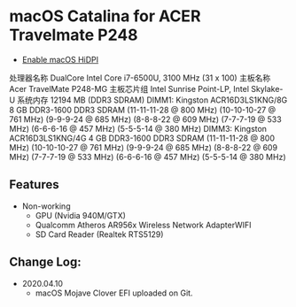 # macOS Catalina for ACER Travelmate P248

- [Enable macOS HiDPI](https://github.com/xzhih/one-key-hidpi)

处理器名称  	DualCore Intel Core i7-6500U, 3100 MHz (31 x 100)
主板名称  	Acer TravelMate P248-MG
主板芯片组  	Intel Sunrise Point-LP, Intel Skylake-U
系统内存  	12194 MB (DDR3 SDRAM)
DIMM1: Kingston ACR16D3LS1KNG/8G  	8 GB DDR3-1600 DDR3 SDRAM (11-11-11-28 @ 800 MHz) (10-10-10-27 @ 761 MHz) (9-9-9-24 @ 685 MHz) (8-8-8-22 @ 609 MHz) (7-7-7-19 @ 533 MHz) (6-6-6-16 @ 457 MHz) (5-5-5-14 @ 380 MHz)
DIMM3: Kingston ACR16D3LS1KNG/4G  	4 GB DDR3-1600 DDR3 SDRAM (11-11-11-28 @ 800 MHz) (10-10-10-27 @ 761 MHz) (9-9-9-24 @ 685 MHz) (8-8-8-22 @ 609 MHz) (7-7-7-19 @ 533 MHz) (6-6-6-16 @ 457 MHz) (5-5-5-14 @ 380 MHz)

## Features

* Non-working
   * GPU (Nvidia 940M/GTX)
   * Qualcomm Atheros AR956x Wireless Network AdapterWIFI
   * SD Card Reader (Realtek RTS5129)


## Change Log:

- 2020.04.10
	- macOS Mojave Clover EFI uploaded on Git.

